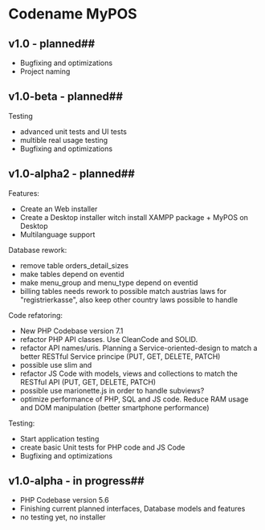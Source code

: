 # Codename MyPOS

## v1.0 - planned##

- Bugfixing and optimizations
- Project naming

## v1.0-beta - planned##

Testing

- advanced unit tests and UI tests
- multible real usage testing
- Bugfixing and optimizations


## v1.0-alpha2 - planned##

Features:

- Create an Web installer
- Create a Desktop installer witch install XAMPP package + MyPOS on Desktop
- Multilanguage support

Database rework:

- remove table orders_detail_sizes
- make tables depend on eventid
- make menu_group and menu_type depend on eventid
- billing tables needs rework to possible match austrias laws for "registrierkasse", also keep other country laws possible to handle

Code refatoring:

- New PHP Codebase version 7.1
- refactor PHP API classes. Use CleanCode and SOLID.
- refactor API names/uris. Planning a Service-oriented-design to match a better RESTful Service principe (PUT, GET, DELETE, PATCH)
- possible use slim and
- refactor JS Code with models, views and collections to match the RESTful API (PUT, GET, DELETE, PATCH)
- possible use marionette.js in order to handle subviews?
- optimize performance of PHP, SQL and JS code. Reduce RAM usage and DOM manipulation (better smartphone performance)

Testing:

- Start application testing
- create basic Unit tests for PHP code and JS Code
- Bugfixing and optimizations

## v1.0-alpha - in progress##

- PHP Codebase version 5.6
- Finishing current planned interfaces, Database models and features
- no testing yet, no installer